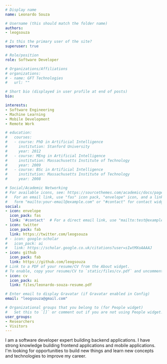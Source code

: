 ```yaml
---
# Display name
name: Leonardo Souza

# Username (this should match the folder name)
authors:
- leogsouza

# Is this the primary user of the site?
superuser: true

# Role/position
role: Software Developer

# Organizations/Affiliations
# organizations:
# - name: GFT Technologies
#   url: ""

# Short bio (displayed in user profile at end of posts)
bio: 

interests:
- Software Engineering
- Machine Learning
- Mobile Development
- Remote Work

# education:
#   courses:
#   - course: PhD in Artificial Intelligence
#     institution: Stanford University
#     year: 2012
#   - course: MEng in Artificial Intelligence
#     institution: Massachusetts Institute of Technology
#     year: 2009
#   - course: BSc in Artificial Intelligence
#     institution: Massachusetts Institute of Technology
#     year: 2008

# Social/Academic Networking
# For available icons, see: https://sourcethemes.com/academic/docs/page-builder/#icons
#   For an email link, use "fas" icon pack, "envelope" icon, and a link in the
#   form "mailto:your-email@example.com" or "#contact" for contact widget.
social:
- icon: envelope
  icon_pack: fas
  link: '#contact'  # For a direct email link, use "mailto:test@example.org".
- icon: twitter
  icon_pack: fab
  link: https://twitter.com/leogsouza
# - icon: google-scholar
#   icon_pack: ai
#   link: https://scholar.google.co.uk/citations?user=sIwtMXoAAAAJ
- icon: github
  icon_pack: fab
  link: https://github.com/leogsouza
# Link to a PDF of your resume/CV from the About widget.
# To enable, copy your resume/CV to `static/files/cv.pdf` and uncomment the lines below.
- icon: cv
  icon_pack: ai
  link: files/leonardo-souza-resume.pdf

# Enter email to display Gravatar (if Gravatar enabled in Config)
email: "leogsouza@gmail.com"

# Organizational groups that you belong to (for People widget)
#   Set this to `[]` or comment out if you are not using People widget.
user_groups:
- Researchers
- Visitors
---
```





I am a software developer expert building backend applications. I have strong knowledge building frontend applications
and mobile applications. I'm looking for opportunities to build new things and learn new concepts and technologies
to improve my career.
